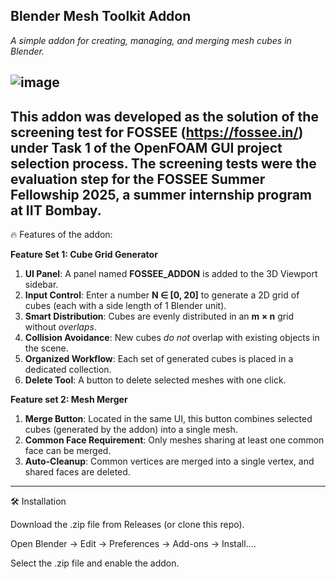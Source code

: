 ## Blender Mesh Toolkit Addon

_A simple addon for creating, managing, and merging mesh cubes in Blender._

![image](https://github.com/user-attachments/assets/412127f5-59cd-408b-afc8-1f5477afd44d)
---

This addon was developed as the solution of the screening test for FOSSEE (https://fossee.in/) under Task 1 of the OpenFOAM GUI project selection process. The screening tests were the evaluation step for the FOSSEE Summer Fellowship 2025, a summer internship program at IIT Bombay.
---


🔥 Features of the addon:

**Feature Set 1: Cube Grid Generator**
1. **UI Panel**: A panel named **FOSSEE_ADDON** is added to the 3D Viewport sidebar.
2. **Input Control**: Enter a number **N ∈ [0, 20]** to generate a 2D grid of cubes (each with a side length of 1 Blender unit).
3. **Smart Distribution**: Cubes are evenly distributed in an **m × n** grid without _overlaps_.
4. **Collision Avoidance**: New cubes _do not_ overlap with existing objects in the scene.
5. **Organized Workflow**: Each set of generated cubes is placed in a dedicated collection.
6. **Delete Tool**: A button to delete selected meshes with one click.

**Feature set 2: Mesh Merger**
1. **Merge Button**: Located in the same UI, this button combines selected cubes (generated by the addon) into a single mesh.
2. **Common Face Requirement**: Only meshes sharing at least one common face can be merged.
3. **Auto-Cleanup**: Common vertices are merged into a single vertex, and shared faces are deleted.

---
🛠️ Installation

Download the .zip file from Releases (or clone this repo).

Open Blender → Edit → Preferences → Add-ons → Install....

Select the .zip file and enable the addon.
